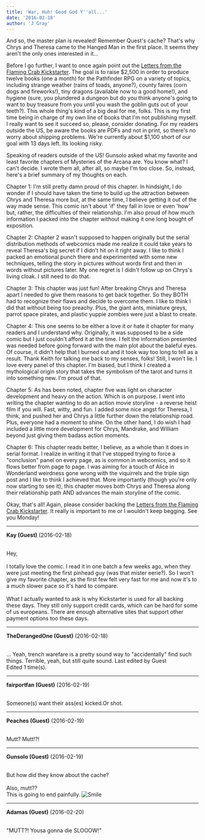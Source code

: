 ```yaml
---
title: 'War, Huh! Good God Y''all...'
date: '2016-02-18'
author: 'J Gray'
---
```


<p>And so, the master plan is revealed! Remember Quest's cache? That's why Chrys and Theresa came to the Hanged Man in the first place. It seems they aren't the only ones interested in it...</p><p>Before I go further, I want to once again point out the <a href="https://www.kickstarter.com/projects/1456806822/letters-from-the-flaming-crab-2016-for-the-pathfin" target="_blank">Letters from the Flaming Crab Kickstarter</a>. The goal is to raise $2,500 in order to produce twelve books (one a month) for the Pathfinder RPG on a variety of topics, including strange weather (rains of toads, anyone?), county faires (corn dogs and fireworks!), tiny dragons (available now to a good home!), and hygiene (sure, you plundered a dungeon but do you think anyone's going to want to buy treasure from you until you wash the goblin guts out of your teeth?). This whole thing's kind of a big deal for me, folks. This is my first time being in charge of my own line of books that I'm not publishing myself. I really want to see it succeed so, please, consider donating. For my readers outside the US, be aware the books are PDFs and not in print, so there's no worry about shipping problems. We're currently about $1,100 short of our goal with 13 days left. Its looking risky.</p><p>Speaking of readers outside of the US! Gunsolo asked what my favorite and least favorite chapters of Mysteries of the Arcana are. You know what? I can't decide. I wrote them all, after all, so maybe I'm too close. So, instead, here's a brief summary of my thoughts on each.</p><p>Chapter 1: I'm still pretty damn proud of this chapter. In hindsight, I do wonder if I should have taken the time to build up the attraction between Chrys and Theresa more but, at the same time, I believe getting it out of the way made sense. This comic isn't about 'if' they fall in love or even 'how' but, rather, the difficulties of their relationship. I'm also proud of how much information I packed into the chapter without making it one long bought of exposition.</p><p>Chapter 2: Chapter 2 wasn't supposed to happen originally but the serial distribution methods of webcomics made me realize it could take years to reveal Theresa's big secret if I didn't hit on it right away. I like to think I packed an emotional punch there and experimented with some new techniques, telling the story in pictures without words first and then in words without pictures later. My one regret is I didn't follow up on Chrys's living cloak. I still need to do that.</p><p>Chapter 3: This chapter was just fun! After breaking Chrys and Theresa apart I needed to give them reasons to get back together. So they BOTH had to recognize their flaws and decide to overcome them. I like to think I did that without being too preachy. Plus, the giant ants, miniature greys, parrot space pirates, and plastic yuppie zombies were just a blast to create.</p><p>Chapter 4: This one seems to be either a love it or hate it chapter for many readers and I understand why. Originally, it was supposed to be a side comic but I just couldn't afford it at the time. I felt the information presented was needed before going forward with the main plot about the baleful eyes. Of course, it didn't help that I burned out and it took way too long to tell as a result. Thank Keith for talking me back to my senses, folks! Still, I won't lie. I love every panel of this chapter. I'm biased, but I think I created a mythological origin story that takes the symbolism of the tarot and turns it into something new. I'm proud of that.</p><p>Chapter 5: As has been noted, chapter five was light on character development and heavy on the action. Which is on purpose. I went into writing the chapter wanting to do an action movie storyline - a reverse heist film if you will. Fast, witty, and fun. I added some nice angst for Theresa, I think, and pushed her and Chrys a little further down the relationship road. Plus, everyone had a moment to shine. On the other hand, I do wish I had included a little more development for Chrys, Mandrake, and William beyond just giving them badass action moments.</p><p>Chapter 6: This chapter reads better, I believe, as a whole than it does in serial format. I realize in writing it that I've stopped trying to force a "conclusion" panel on every page, as is common in webcomics, and so it flows better from page to page. I was aiming for a touch of Alice in Wonderland weirdness gone wrong with the viquirrels and the triple sign post and I like to think I achieved that. More importantly (though you're only now starting to see it), this chapter moves both Chrys and Theresa along their relationship path AND advances the main storyline of the comic.</p><p>Okay, that's all! Again, please consider backing the <a href="https://www.kickstarter.com/projects/1456806822/letters-from-the-flaming-crab-2016-for-the-pathfin" target="_blank">Letters from the Flaming Crab Kickstarter</a>. It really is important to me or I wouldn't keep begging. See you Monday!</p>

---
**Kay (Guest)** (2016-02-18)

<br> Hey,<br><br>I totally love the comic. I read it in one batch a few weeks ago, when they were just meeting the first pinhead guy (was that mister eerie?). So I won't give my favorite chapter, as the first few felt very fast for me and now it's to a much slower pace so it's hard to compare.<br><br>What I actually wanted to ask is why Kickstarter is used for all backing these days. They still only support credit cards, which can be hard for some of us europeans. There are enough alternative sites that support other payment options too these days.<br>

---
**TheDerangedOne (Guest)** (2016-02-18)

<br> ... Yeah, trench warefare is a pretty sound way to "accidentally" find such things. Terrible, yeah, but still quite sound.&nbsp;Last edited by Guest<br>Edited 1 time(s).

---
**fairportfan (Guest)** (2016-02-19)

<br>Someone(s) want their ass(es) kicked.Or shot.

---
**Peaches (Guest)** (2016-02-19)

<br> Mutt? Mutt!?!

---
**Gunsolo (Guest)** (2016-02-19)

<br> But how did they know about the cache?<br><br>Also, mutt??<br>This is going to end painfully. <img src="//smilies/smile.gif" alt="Smile" border="0"><br>

---
**Adamas (Guest)** (2016-02-20)

<br> "MUTT?! Yousa gonna die SLOOOW!"<br>

